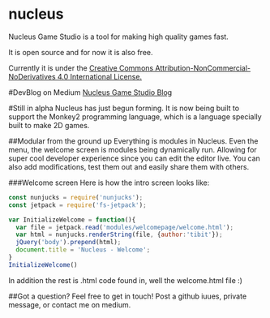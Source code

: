 # nucleus
Nucleus Game Studio is a tool for making high quality games fast.

It is open source and for now it is also free.

Currently it is under the [Creative Commons Attribution-NonCommercial-NoDerivatives 4.0 International License.]( http://creativecommons.org/licenses/by-nc-nd/4.0/)

#DevBlog on Medium
[Nucleus Game Studio Blog](https://medium.com/nucleus-game-studio-for-monkey2)

#Still in alpha
Nucleus has just begun forming. It is now being built to support the Monkey2 programming language, which is a language specially built to make 2D games.

##Modular from the ground up
Everything is modules in Nucleus. Even the menu, the welcome screen is modules being dynamically run. Allowing for super cool developer experience since you can edit the editor live. You can also add modifications, test them out and easily share them with others.

###Welcome screen
Here is how the intro screen looks like:
```javascript
const nunjucks = require('nunjucks');
const jetpack = require('fs-jetpack');

var InitializeWelcome = function(){
  var file = jetpack.read('modules/welcomepage/welcome.html');
  var html = nunjucks.renderString(file, {author:'tibit'});
  jQuery('body').prepend(html);
  document.title = 'Nucleus - Welcome';
}
InitializeWelcome()
```


In addition the rest is .html code found in, well the welcome.html file :)

##Got a question?
Feel free to get in touch! Post a github iuues, private message, or contact me on medium.
